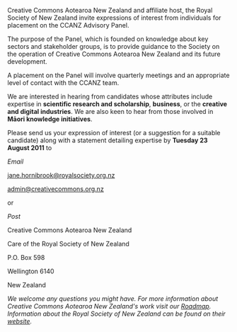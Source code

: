 <html><body><p>Creative Commons Aotearoa New Zealand and affiliate host, the Royal Society of New Zealand invite expressions of interest from individuals for placement on the CCANZ Advisory Panel.



The purpose of the Panel, which is founded on knowledge about key sectors and stakeholder groups, is to provide guidance to the Society on the operation of Creative Commons Aotearoa New Zealand and its future development.



A placement on the Panel will involve quarterly meetings and an appropriate level of contact with the CCANZ team.



We are interested in hearing from candidates whose attributes include expertise in <strong>scientific research and scholarship</strong>, <strong>business</strong>, or the <strong>creative and digital industries</strong>. We are also keen to hear from those involved in <strong>Māori knowledge initiatives</strong>.



Please send us your expression of interest (or a suggestion for a suitable candidate) along with a statement detailing expertise by <strong>Tuesday 23 August 2011</strong> to



<em>Email</em>

<a href="mailto:jane.hornibrook@royalsociety.org.nz" target="_self">jane.hornibrook@royalsociety.org.nz</a>

<a href="mailto:jane.hornibrook@royalsociety.org.nz" target="_self">admin@creativecommons.org.nz</a>



or



<em>Post</em>

Creative Commons Aotearoa New Zealand

Care of the Royal Society of New Zealand

P.O. Box 598

Wellington 6140

New Zealand



<em>We welcome any questions you might have. For more information about Creative Commons Aotearoa New Zealand's work visit our <a href="http://wiki.creativecommons.org/New_Zealand%20" target="_self">Roadmap</a>. </em><em> Information about the Royal Society of New Zealand can be found on their <a href="http://www.royalsociety.org.nz/" target="_self">website</a></em><em>.</em></p></body></html>
